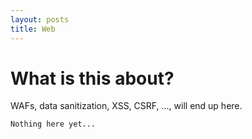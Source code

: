 ```yaml
---
layout: posts
title: Web
---
```


# What is this about?
WAFs, data sanitization, XSS, CSRF, ..., will end up here.


```
Nothing here yet...
```